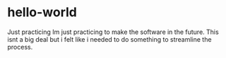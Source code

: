 # hello-world
Just practicing 
Im just practicing to make the software in the future. This isnt a big deal but i felt like i needed to do something to streamline the process.
